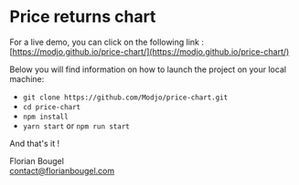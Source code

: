 # Price returns chart

For a live demo, you can click on the following link : [https://modjo.github.io/price-chart/](https://modjo.github.io/price-chart/)

Below you will find information on how to launch the project on your local machine:

- `git clone https://github.com/Modjo/price-chart.git`
- `cd price-chart`
- `npm install`
- `yarn start` or `npm run start`

And that's it ! 

Florian Bougel<br>
[contact@florianbougel.com](mailto:contact@florianbougel.com)
